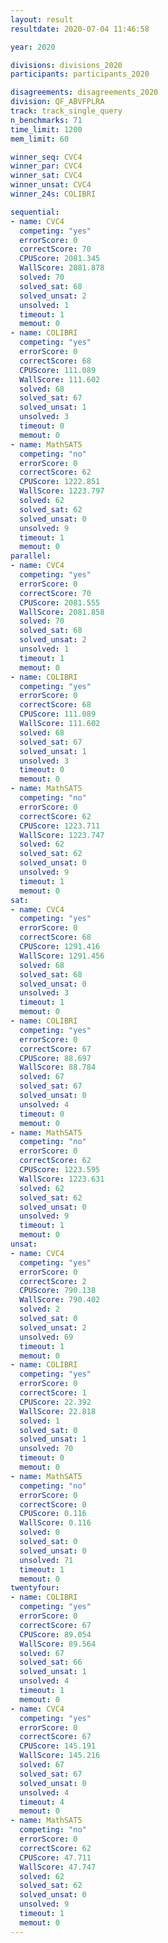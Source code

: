 ```yaml
---
layout: result
resultdate: 2020-07-04 11:46:58

year: 2020

divisions: divisions_2020
participants: participants_2020

disagreements: disagreements_2020
division: QF_ABVFPLRA
track: track_single_query
n_benchmarks: 71
time_limit: 1200
mem_limit: 60

winner_seq: CVC4
winner_par: CVC4
winner_sat: CVC4
winner_unsat: CVC4
winner_24s: COLIBRI

sequential:
- name: CVC4
  competing: "yes"
  errorScore: 0
  correctScore: 70
  CPUScore: 2081.345
  WallScore: 2081.878
  solved: 70
  solved_sat: 68
  solved_unsat: 2
  unsolved: 1
  timeout: 1
  memout: 0
- name: COLIBRI
  competing: "yes"
  errorScore: 0
  correctScore: 68
  CPUScore: 111.089
  WallScore: 111.602
  solved: 68
  solved_sat: 67
  solved_unsat: 1
  unsolved: 3
  timeout: 0
  memout: 0
- name: MathSAT5
  competing: "no"
  errorScore: 0
  correctScore: 62
  CPUScore: 1222.851
  WallScore: 1223.797
  solved: 62
  solved_sat: 62
  solved_unsat: 0
  unsolved: 9
  timeout: 1
  memout: 0
parallel:
- name: CVC4
  competing: "yes"
  errorScore: 0
  correctScore: 70
  CPUScore: 2081.555
  WallScore: 2081.858
  solved: 70
  solved_sat: 68
  solved_unsat: 2
  unsolved: 1
  timeout: 1
  memout: 0
- name: COLIBRI
  competing: "yes"
  errorScore: 0
  correctScore: 68
  CPUScore: 111.089
  WallScore: 111.602
  solved: 68
  solved_sat: 67
  solved_unsat: 1
  unsolved: 3
  timeout: 0
  memout: 0
- name: MathSAT5
  competing: "no"
  errorScore: 0
  correctScore: 62
  CPUScore: 1223.711
  WallScore: 1223.747
  solved: 62
  solved_sat: 62
  solved_unsat: 0
  unsolved: 9
  timeout: 1
  memout: 0
sat:
- name: CVC4
  competing: "yes"
  errorScore: 0
  correctScore: 68
  CPUScore: 1291.416
  WallScore: 1291.456
  solved: 68
  solved_sat: 68
  solved_unsat: 0
  unsolved: 3
  timeout: 1
  memout: 0
- name: COLIBRI
  competing: "yes"
  errorScore: 0
  correctScore: 67
  CPUScore: 88.697
  WallScore: 88.784
  solved: 67
  solved_sat: 67
  solved_unsat: 0
  unsolved: 4
  timeout: 0
  memout: 0
- name: MathSAT5
  competing: "no"
  errorScore: 0
  correctScore: 62
  CPUScore: 1223.595
  WallScore: 1223.631
  solved: 62
  solved_sat: 62
  solved_unsat: 0
  unsolved: 9
  timeout: 1
  memout: 0
unsat:
- name: CVC4
  competing: "yes"
  errorScore: 0
  correctScore: 2
  CPUScore: 790.138
  WallScore: 790.402
  solved: 2
  solved_sat: 0
  solved_unsat: 2
  unsolved: 69
  timeout: 1
  memout: 0
- name: COLIBRI
  competing: "yes"
  errorScore: 0
  correctScore: 1
  CPUScore: 22.392
  WallScore: 22.818
  solved: 1
  solved_sat: 0
  solved_unsat: 1
  unsolved: 70
  timeout: 0
  memout: 0
- name: MathSAT5
  competing: "no"
  errorScore: 0
  correctScore: 0
  CPUScore: 0.116
  WallScore: 0.116
  solved: 0
  solved_sat: 0
  solved_unsat: 0
  unsolved: 71
  timeout: 1
  memout: 0
twentyfour:
- name: COLIBRI
  competing: "yes"
  errorScore: 0
  correctScore: 67
  CPUScore: 89.054
  WallScore: 89.564
  solved: 67
  solved_sat: 66
  solved_unsat: 1
  unsolved: 4
  timeout: 1
  memout: 0
- name: CVC4
  competing: "yes"
  errorScore: 0
  correctScore: 67
  CPUScore: 145.191
  WallScore: 145.216
  solved: 67
  solved_sat: 67
  solved_unsat: 0
  unsolved: 4
  timeout: 4
  memout: 0
- name: MathSAT5
  competing: "no"
  errorScore: 0
  correctScore: 62
  CPUScore: 47.711
  WallScore: 47.747
  solved: 62
  solved_sat: 62
  solved_unsat: 0
  unsolved: 9
  timeout: 1
  memout: 0
---
```

